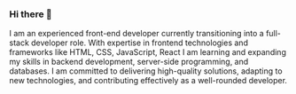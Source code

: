 ### Hi there 👋
I am an experienced front-end developer currently transitioning into a full-stack developer role. With expertise in frontend technologies and frameworks like HTML, CSS, JavaScript, React I am learning and expanding my skills in backend development, server-side programming, and databases. I am committed to delivering high-quality solutions, adapting to new technologies, and contributing effectively as a well-rounded developer.

<!--

Here are some things to know about me:

- 🔭 I’m currently working on Frontend Projects...
- 🌱 I’m currently learning full Stack Development...
- 👯 I’m looking to collaborate on any Frontend projects...
- 💬 Ask me about Web development or Technical Issues...
- 📫 How to reach me: Reach me at princedavisy111@gmail.com...
- ⚡ Fun fact: I love playing Video Games and Reading Books...
-->
